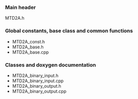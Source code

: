 ### Main header
MTD2A.h

### Global constants, base class and common functions
* MTD2A_const.h
* MTD2A_base.h
* MTD2A_base.cpp

### Classes and doxygen documentation
* MTD2A_binary_input.h
* MTD2A_binary_input.cpp
* MTD2A_binary_output.h
* MTD2A_binary_output.cpp

